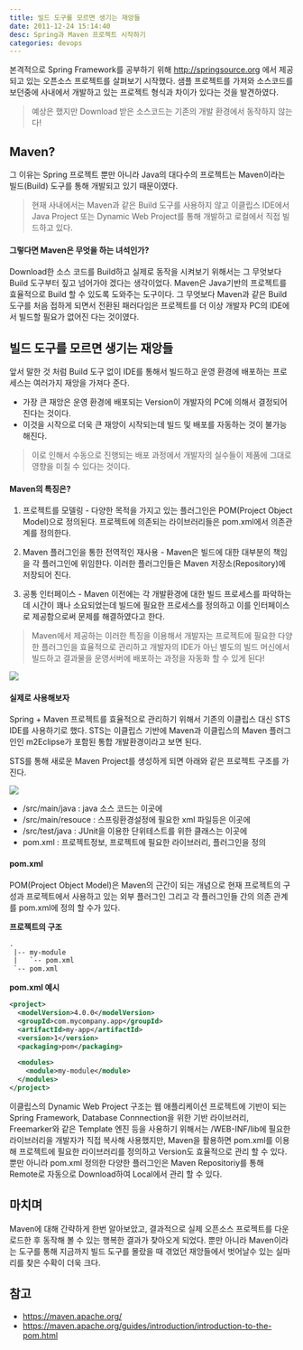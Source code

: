 ```yaml
---
title: 빌드 도구를 모르면 생기는 재앙들
date: 2011-12-24 15:14:40
desc: Spring과 Maven 프로젝트 시작하기
categories: devops
---
```


본격적으로 Spring Framework를 공부하기 위해 http://springsource.org 에서 제공되고 있는 오픈소스 프로젝트를 살펴보기 시작했다. 샘플 프로젝트를 가져와 소스코드를 보던중에 사내에서 개발하고 있는 프로젝트 형식과 차이가 있다는 것을 발견하였다.

> 예상은 했지만 Download 받은 소스코드는 기존의 개발 환경에서 동작하지 않는다!

## Maven?

그 이유는 Spring 프로젝트 뿐만 아니라 Java의 대다수의 프로젝트는 Maven이라는 빌드(Build) 도구를 통해 개발되고 있기 때문이였다.

> 현재 사내에서는 Maven과 같은 Build 도구를 사용하지 않고 이클립스 IDE에서 Java Project 또는 Dynamic Web Project를 통해 개발하고 로컬에서 직접 빌드하고 있다.

#### 그렇다면 Maven은 무엇을 하는 녀석인가?

Download한 소스 코드를 Build하고 실제로 동작을 시켜보기 위해서는 그 무엇보다 Build 도구부터 짚고 넘어가야 겠다는 생각이었다. Maven은 Java기반의 프로젝트를 효율적으로 Build 할 수 있도록 도와주는 도구이다. 그 무엇보다 Maven과 같은 Build 도구를 처음 접하게 되면서 전환된 패러다임은 프로젝트를 더 이상 개발자 PC의 IDE에서 빌드할 필요가 없어진 다는 것이였다.

## 빌드 도구를 모르면 생기는 재앙들

앞서 말한 것 처럼 Build 도구 없이 IDE를 통해서 빌드하고 운영 환경에 배포하는 프로세스는 여러가지 재앙을 가져다 준다.

- 가장 큰 재앙은 운영 환경에 배포되는 Version이 개발자의 PC에 의해서 결정되어 진다는 것이다.
- 이것을 시작으로 더욱 큰 재앙이 시작되는데 빌드 및 배포를 자동하는 것이 불가능해진다.

> 이로 인해서 수동으로 진행되는 배포 과정에서 개발자의 실수들이 제품에 그대로 영향을 미칠 수 있다는 것이다.

#### Maven의 특징은?

1. 프로젝트를 모델링 - 다양한 목적을 가지고 있는 플러그인은 POM(Project Object Model)으로 정의된다. 프로젝트에 의존되는 라이브러리들은 pom.xml에서 의존관계를 정의한다.

2. Maven 플러그인을 통한 전역적인 재사용 - Maven은 빌드에 대한 대부분의 책임을 각 플러그인에 위임한다. 이러한 플러그인들은 Maven 저장소(Repository)에 저장되어 진다.

3. 공통 인터페이스 - Maven 이전에는 각 개발환경에 대한 빌드 프로세스를 파악하는데 시간이 꽤나 소요되었는데 빌드에 필요한 프로세스를 정의하고 이를 인터페이스로 제공함으로써 문제를 해결하였다고 한다.

> Maven에서 제공하는 이러한 특징을 이용해서 개발자는 프로젝트에 필요한 다양한 플러그인을 효율적으로 관리하고 개발자의 IDE가 아닌 별도의 빌드 머신에서 빌드하고 결과물을 운영서버에 배포하는 과정을 자동화 할 수 있게 된다!

<img src='https://docs.google.com/drawings/d/sXI3kLvdTi1iS2O2nA5En9g/image?w=720&h=513&rev=1009&ac=1' />

#### 실제로 사용해보자

Spring + Maven 프로젝트를 효율적으로 관리하기 위해서 기존의 이클립스 대신 STS IDE를 사용하기로 했다. STS는 이클립스 기반에 Maven과 이클립스의 Maven 플러그인인 m2Eclipse가 포함된 통합 개발환경이라고 보면 된다.

STS를 통해 새로운 Maven Project를 생성하게 되면 아래와 같은 프로젝트 구조를 가진다.

<img src='http://cfile26.uf.tistory.com/image/115B69334F0B973E31F96A' />

- /src/main/java : java 소스 코드는 이곳에
- /src/main/resouce : 스프링환경설정에 필요한 xml 파일등은 이곳에
- /src/test/java : JUnit을 이용한 단위테스트를 위한 클래스는 이곳에
- pom.xml : 프로젝트정보, 프로젝트에 필요한 라이브러리, 플러그인을 정의

#### pom.xml

POM(Project Object Model)은 Maven의 근간이 되는 개념으로 현재 프로젝트의 구성과 프로젝트에서 사용하고 있는 외부 플러그인 그리고 각 플러그인들 간의 의존 관계를 pom.xml에 정의 할 수가 있다.

**프로젝트의 구조**

```xml
.
 |-- my-module
 |   `-- pom.xml
 `-- pom.xml
```

**pom.xml 예시**

```xml
<project>
  <modelVersion>4.0.0</modelVersion>
  <groupId>com.mycompany.app</groupId>
  <artifactId>my-app</artifactId>
  <version>1</version>
  <packaging>pom</packaging>

  <modules>
    <module>my-module</module>
  </modules>
</project>
```

이클립스의 Dynamic Web Project 구조는 웹 애플리케이션 프로젝트에 기반이 되는 Spring Framework, Database Connnection을 위한 기반 라이브러리, Freemarker와 같은 Template 엔진 등을 사용하기 위해서는 /WEB-INF/lib에 필요한 라이브러리을 개발자가 직접 복사해 사용했지만, Maven을 활용하면 pom.xml를 이용해 프로젝트에 필요한 라이브러리를 정의하고 Version도 효율적으로 관리 할 수 있다. 뿐만 아니라 pom.xml 정의한 다양한 플러그인은 Maven Repositoriy를 통해 Remote로 자동으로 Download하여 Local에서 관리 할 수 있다.

## 마치며

Maven에 대해 간략하게 한번 알아보았고, 결과적으로 실제 오픈소스 프로젝트를 다운로드한 후 동작해 볼 수 있는 행복한 결과가 찾아오게 되었다. 뿐만 아니라 Maven이라는 도구를 통해 지금까지 빌드 도구를 몰랐을 때 겪었던 재앙들에서 벗어날수 있는 실마리를 찾은 수확이 더욱 크다.

## 참고

- https://maven.apache.org/
- https://maven.apache.org/guides/introduction/introduction-to-the-pom.html
